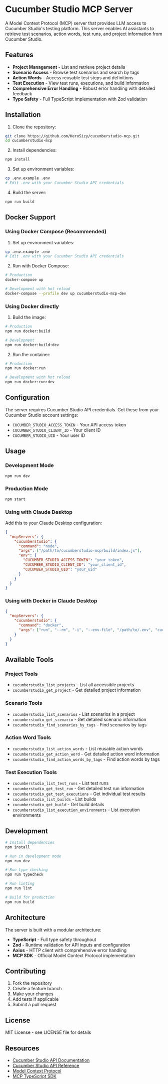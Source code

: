 # Cucumber Studio MCP Server

A Model Context Protocol (MCP) server that provides LLM access to Cucumber Studio's testing platform. This server enables AI assistants to retrieve test scenarios, action words, test runs, and project information from Cucumber Studio.

## Features

- **Project Management** - List and retrieve project details
- **Scenario Access** - Browse test scenarios and search by tags
- **Action Words** - Access reusable test steps and definitions
- **Test Execution** - View test runs, executions, and build information
- **Comprehensive Error Handling** - Robust error handling with detailed feedback
- **Type Safety** - Full TypeScript implementation with Zod validation

## Installation

1. Clone the repository:
```bash
git clone https://github.com/HeroSizy/cucumberstudio-mcp.git
cd cucumberstudio-mcp
```

2. Install dependencies:
```bash
npm install
```

3. Set up environment variables:
```bash
cp .env.example .env
# Edit .env with your Cucumber Studio API credentials
```

4. Build the server:
```bash
npm run build
```

## Docker Support

### Using Docker Compose (Recommended)

1. Set up environment variables:
```bash
cp .env.example .env
# Edit .env with your Cucumber Studio API credentials
```

2. Run with Docker Compose:
```bash
# Production
docker-compose up

# Development with hot reload
docker-compose --profile dev up cucumberstudio-mcp-dev
```

### Using Docker directly

1. Build the image:
```bash
# Production
npm run docker:build

# Development
npm run docker:build:dev
```

2. Run the container:
```bash
# Production
npm run docker:run

# Development with hot reload
npm run docker:run:dev
```

## Configuration

The server requires Cucumber Studio API credentials. Get these from your Cucumber Studio account settings:

- `CUCUMBER_STUDIO_ACCESS_TOKEN` - Your API access token
- `CUCUMBER_STUDIO_CLIENT_ID` - Your client ID
- `CUCUMBER_STUDIO_UID` - Your user ID

## Usage

### Development Mode
```bash
npm run dev
```

### Production Mode
```bash
npm start
```

### Using with Claude Desktop

Add this to your Claude Desktop configuration:

```json
{
  "mcpServers": {
    "cucumberstudio": {
      "command": "node",
      "args": ["/path/to/cucumberstudio-mcp/build/index.js"],
      "env": {
        "CUCUMBER_STUDIO_ACCESS_TOKEN": "your_token",
        "CUCUMBER_STUDIO_CLIENT_ID": "your_client_id",
        "CUCUMBER_STUDIO_UID": "your_uid"
      }
    }
  }
}
```

### Using with Docker in Claude Desktop

```json
{
  "mcpServers": {
    "cucumberstudio": {
      "command": "docker",
      "args": ["run", "--rm", "-i", "--env-file", "/path/to/.env", "cucumberstudio-mcp"]
    }
  }
}
```

## Available Tools

### Project Tools
- `cucumberstudio_list_projects` - List all accessible projects
- `cucumberstudio_get_project` - Get detailed project information

### Scenario Tools
- `cucumberstudio_list_scenarios` - List scenarios in a project
- `cucumberstudio_get_scenario` - Get detailed scenario information
- `cucumberstudio_find_scenarios_by_tags` - Find scenarios by tags

### Action Word Tools
- `cucumberstudio_list_action_words` - List reusable action words
- `cucumberstudio_get_action_word` - Get detailed action word information
- `cucumberstudio_find_action_words_by_tags` - Find action words by tags

### Test Execution Tools
- `cucumberstudio_list_test_runs` - List test runs
- `cucumberstudio_get_test_run` - Get detailed test run information
- `cucumberstudio_get_test_executions` - Get individual test results
- `cucumberstudio_list_builds` - List builds
- `cucumberstudio_get_build` - Get build details
- `cucumberstudio_list_execution_environments` - List execution environments

## Development

```bash
# Install dependencies
npm install

# Run in development mode
npm run dev

# Run type checking
npm run typecheck

# Run linting
npm run lint

# Build for production
npm run build
```

## Architecture

The server is built with a modular architecture:

- **TypeScript** - Full type safety throughout
- **Zod** - Runtime validation for API inputs and configuration
- **Axios** - HTTP client with comprehensive error handling
- **MCP SDK** - Official Model Context Protocol implementation

## Contributing

1. Fork the repository
2. Create a feature branch
3. Make your changes
4. Add tests if applicable
5. Submit a pull request

## License

MIT License - see LICENSE file for details

## Resources

- [Cucumber Studio API Documentation](https://studio-api.cucumberstudio.com/#introduction)
- [Cucumber Studio API Reference](https://github.com/SmartBear/cucumberstudio-api-documentation)
- [Model Context Protocol](https://modelcontextprotocol.io/)
- [MCP TypeScript SDK](https://github.com/modelcontextprotocol/typescript-sdk)